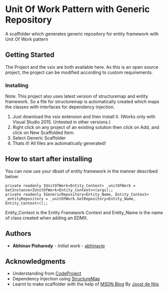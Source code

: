 # Unit Of Work Pattern with Generic Repository

A scaffolder which generates generic repository for entity framework with Unit Of Work pattern

## Getting Started

The Project and the vsix are both available here.
As this is an open source project, the project can be modified according to custom requirements.

### Installing
Note:	This project also uses latest version of structuremap and entity framework.
		So a file for structuremap is automatically created which maps the classes with interfaces for dependency injection.

 1. Just download the vsix extension and then install it. (Works only with Visual Studio 2015. Untested in other versions.)
 2. Right click on any project of an existing solution then click on Add, and click on New Scaffolded Item.
 3. Select Generic Scaffolder 
 4. Thats it! All files are automatically generated!

## How to start after installing

You can now use your dbset of entity framework in the manner described below:

```
private readonly IUnitOfWork<Entity_Context> _unitOfWork = GetInstance<IUnitOfWork<Entity_Context>>(args);;
private readonly IGenericRepository<Entity_Name, Entity_Context> _entityRepository = _unitOfWork.GetRepository<Entity_Name, Entity_Context>();;
```
Entity_Context is the Entity Framework Context and Entity_Name is the name of class created when adding an EDMX.

## Authors

* **Abhinav Pisharody** - *Initial work* - [abhinavjp](https://github.com/abhinavjp)

## Acknowledgments

* Understanding from [CodeProject](https://www.codeproject.com/articles/581487/unit-of-work-design-pattern)
* Dependency Injection using [StructureMap](http://structuremap.github.io/)
* Learnt to make scaffolder with the help of [MSDN Blog](https://blogs.msdn.microsoft.com/webdev/2014/04/03/creating-a-custom-scaffolder-for-visual-studio/) By [Joost de Nijs](https://social.msdn.microsoft.com/profile/Joost+de+Nijs)

